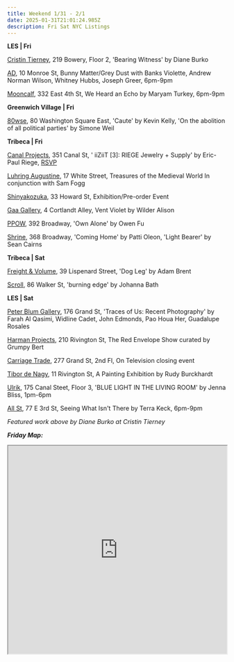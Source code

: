 ```yaml
---
title: Weekend 1/31 - 2/1
date: 2025-01-31T21:01:24.985Z
description: Fri Sat NYC Listings
---
```

**L﻿ES | Fri**

[Cristin Tierney](https://www.cristintierney.com/exhibitions/98-diane-burko-bearing-witness/press_release_text/), 219 Bowery, Floor 2, 'Bearing Witness' by Diane Burko

[A﻿D](https://www.instagram.com/ad.nyc), 10 Monroe St, Bunny Matter/Grey Dust with Banks Violette, Andrew Norman Wilson, Whitney Hubbs, Joseph Greer, 6pm-9pm

[Mooncalf](https://www.instagram.com/mooncalfnyc), 332 East 4th St, We Heard an Echo by Maryam Turkey, 6pm-9pm

**G﻿reenwich Village | Fri**

[80wse](https://80wse.org/), 80 Washington Square East, 'Caute' by Kevin Kelly, 'On the abolition of all political parties' by Simone Weil

**T﻿ribeca | Fri**

[Canal Projects](https://www.canalprojects.org/iiziit-3-riege-jewelry-supply), 351 Canal St, ' iiZiiT \[3]: RIEGE Jewelry + Supply' by  Eric-Paul Riege, [RSVP ](https://docs.google.com/forms/d/e/1FAIpQLSfZngwXdtWANZCnBqpAwAYgSL9CjUw6Sp1OZ4YtBWS0kRYhHQ/viewform)

[Luhring Augustine](https://www.luhringaugustine.com/exhibitions/treasures-of-the-medieval-world), 17 White Street, Treasures of the Medieval World In conjunction with Sam Fogg

[Shinyakozuka](https://www.instagram.com/shinyakozuka), 33 Howard St, Exhibition/Pre-order Event

[Gaa Gallery](https://www.gaa-gallery.com/), 4 Cortlandt Alley, Vent Violet by Wilder Alison

[P﻿POW](https://www.ppowgallery.com/exhibitions/owen-fu), 392 Broadway, 'Own Alone' by Owen Fu

[Shrine](https://www.shrine.nyc/exhibitions), 368 Broadway, 'Coming Home' by Patti Oleon, 'Light Bearer' by Sean Cairns

**T﻿ribeca | Sat**

[Freight & Volume](http://www.freightandvolume.com/exhibitions/adam-brent), 39 Lispenard Street, 'Dog Leg' by Adam Brent

[Scroll](https://www.instagram.com/scroll.nyc), 86 Walker St, 'burning edge' by Johanna Bath 

**L﻿ES | Sat**

[Peter Blum Gallery](https://www.peterblumgallery.com/exhibitions/traces-of-us-recent-photography), 176 Grand St, 'Traces of Us: Recent Photography' by Farah Al Qasimi, Widline Cadet, John Edmonds, Pao Houa Her, Guadalupe Rosales

[Harman Projects](https://www.harmanprojects.com/exhibitions/80-red-envelope-show-2025/), 210 Rivington St, The Red Envelope Show curated by Grumpy Bert

[Carriage Trade](https://carriagetrade.org/), 277 Grand St, 2nd Fl, On Television closing event

[Tibor de Nagy](https://www.tibordenagy.com/), 11 Rivington St, A Painting Exhibition by Rudy Burckhardt

[Ulrik](https://ulrik.nyc/), 175 Canal Steet, Floor 3, 'BLUE LIGHT IN THE LIVING ROOM' by Jenna Bliss, 1pm-6pm

[All St](https://allstnyc.com/), 77 E 3rd St, Seeing What Isn't There by Terra Keck, 6pm-9pm

*F﻿eatured work above by Diane Burko at Cristin Tierney*

***F﻿riday Map:***

<iframe src="https://www.google.com/maps/d/u/1/embed?mid=1aK0rRdOgbTwcBiPFcL_KyCJWc8ODCk0&ehbc=2E312F" width="100%" height="480"></iframe>